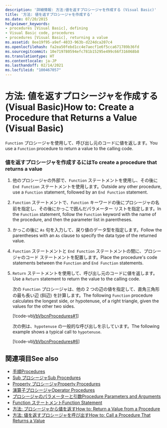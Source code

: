 ```yaml
---
description: '詳細情報: 方法:値を返すプロシージャを作成する (Visual Basic)'
title: '方法: 値を返すプロシージャを作成する'
ms.date: 07/20/2015
helpviewer_keywords:
- procedures [Visual Basic], defining
- Visual Basic code, procedures
- procedures [Visual Basic], returning a value
ms.assetid: 8ee19f95-a9ef-4033-963b-d224dca207c4
ms.openlocfilehash: fa2ea50febd1cc4e7aecf1e6f5cca671789b36fd
ms.sourcegitcommit: 10e719780594efc781b15295e499c66f316068b8
ms.translationtype: HT
ms.contentlocale: ja-JP
ms.lasthandoff: 02/14/2021
ms.locfileid: "100467057"
---
```

# <a name="how-to-create-a-procedure-that-returns-a-value-visual-basic"></a><span data-ttu-id="f2daf-103">方法: 値を返すプロシージャを作成する (Visual Basic)</span><span class="sxs-lookup"><span data-stu-id="f2daf-103">How to: Create a Procedure that Returns a Value (Visual Basic)</span></span>

<span data-ttu-id="f2daf-104">`Function` プロシージャを使用して、呼び出し元のコードに値を返します。</span><span class="sxs-lookup"><span data-stu-id="f2daf-104">You use a `Function` procedure to return a value to the calling code.</span></span>  
  
### <a name="to-create-a-procedure-that-returns-a-value"></a><span data-ttu-id="f2daf-105">値を返すプロシージャを作成するには</span><span class="sxs-lookup"><span data-stu-id="f2daf-105">To create a procedure that returns a value</span></span>  
  
1. <span data-ttu-id="f2daf-106">他のプロシージャの外部で、`Function` ステートメントを使用し、その後に `End Function` ステートメントを使用します。</span><span class="sxs-lookup"><span data-stu-id="f2daf-106">Outside any other procedure, use a `Function` statement, followed by an `End Function` statement.</span></span>  
  
2. <span data-ttu-id="f2daf-107">`Function` ステートメントで、`Function` キーワードの後にプロシージャの名前を指定し、その後にかっこで囲んだパラメーター リストを指定します。</span><span class="sxs-lookup"><span data-stu-id="f2daf-107">In the `Function` statement, follow the `Function` keyword with the name of the procedure, and then the parameter list in parentheses.</span></span>  
  
3. <span data-ttu-id="f2daf-108">かっこの後に `As` 句を入力して、戻り値のデータ型を指定します。</span><span class="sxs-lookup"><span data-stu-id="f2daf-108">Follow the parentheses with an `As` clause to specify the data type of the returned value.</span></span>  
  
4. <span data-ttu-id="f2daf-109">`Function` ステートメントと `End Function` ステートメントの間に、プロシージャのコード ステートメントを配置します。</span><span class="sxs-lookup"><span data-stu-id="f2daf-109">Place the procedure's code statements between the `Function` and `End Function` statements.</span></span>  
  
5. <span data-ttu-id="f2daf-110">`Return` ステートメントを使用して、呼び出し元のコードに値を返します。</span><span class="sxs-lookup"><span data-stu-id="f2daf-110">Use a `Return` statement to return the value to the calling code.</span></span>  
  
     <span data-ttu-id="f2daf-111">次の `Function` プロシージャは、他の 2 つの辺の値を指定して、直角三角形の最も長い辺 (斜辺) を計算します。</span><span class="sxs-lookup"><span data-stu-id="f2daf-111">The following `Function` procedure calculates the longest side, or hypotenuse, of a right triangle, given the values for the other two sides.</span></span>  
  
     [!code-vb[VbVbcnProcedures#1](~/samples/snippets/visualbasic/VS_Snippets_VBCSharp/VbVbcnProcedures/VB/Class1.vb#1)]  
  
     <span data-ttu-id="f2daf-112">次の例は、`hypotenuse` の一般的な呼び出しを示しています。</span><span class="sxs-lookup"><span data-stu-id="f2daf-112">The following example shows a typical call to `hypotenuse`.</span></span>  
  
     [!code-vb[VbVbcnProcedures#6](~/samples/snippets/visualbasic/VS_Snippets_VBCSharp/VbVbcnProcedures/VB/Class1.vb#6)]  
  
## <a name="see-also"></a><span data-ttu-id="f2daf-113">関連項目</span><span class="sxs-lookup"><span data-stu-id="f2daf-113">See also</span></span>

- [<span data-ttu-id="f2daf-114">手順</span><span class="sxs-lookup"><span data-stu-id="f2daf-114">Procedures</span></span>](./index.md)
- [<span data-ttu-id="f2daf-115">Sub プロシージャ</span><span class="sxs-lookup"><span data-stu-id="f2daf-115">Sub Procedures</span></span>](./sub-procedures.md)
- [<span data-ttu-id="f2daf-116">Property プロシージャ</span><span class="sxs-lookup"><span data-stu-id="f2daf-116">Property Procedures</span></span>](./property-procedures.md)
- [<span data-ttu-id="f2daf-117">演算子プロシージャ</span><span class="sxs-lookup"><span data-stu-id="f2daf-117">Operator Procedures</span></span>](./operator-procedures.md)
- [<span data-ttu-id="f2daf-118">プロシージャのパラメーターと引数</span><span class="sxs-lookup"><span data-stu-id="f2daf-118">Procedure Parameters and Arguments</span></span>](./procedure-parameters-and-arguments.md)
- [<span data-ttu-id="f2daf-119">Function ステートメント</span><span class="sxs-lookup"><span data-stu-id="f2daf-119">Function Statement</span></span>](../../../language-reference/statements/function-statement.md)
- [<span data-ttu-id="f2daf-120">方法: プロシージャから値を返す</span><span class="sxs-lookup"><span data-stu-id="f2daf-120">How to: Return a Value from a Procedure</span></span>](./how-to-return-a-value-from-a-procedure.md)
- [<span data-ttu-id="f2daf-121">方法: 値を返すプロシージャを呼び出す</span><span class="sxs-lookup"><span data-stu-id="f2daf-121">How to: Call a Procedure That Returns a Value</span></span>](./how-to-call-a-procedure-that-returns-a-value.md)

